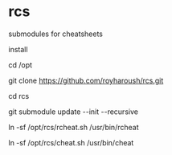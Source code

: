 # rcs
submodules for cheatsheets 


install 

cd /opt

git clone https://github.com/royharoush/rcs.git

cd rcs

git submodule update --init --recursive

ln -sf /opt/rcs/rcheat.sh /usr/bin/rcheat

ln -sf /opt/rcs/cheat.sh /usr/bin/cheat

